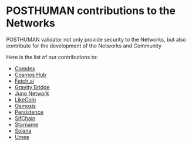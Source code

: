 # POSTHUMAN contributions to the Networks

POSTHUMAN validator not only provide security to the Networks, but also contribute for the development of the Networks and Community

Here is the list of our contributions to:

- [Comdex](https://github.com/Validator-POSTHUMAN/contributions/blob/main/comdex.md)
- [Cosmos Hub](https://github.com/Validator-POSTHUMAN/contributions/blob/main/cosmos.md)
- [Fetch.ai](https://github.com/Validator-POSTHUMAN/contributions/blob/main/FetchAI.md)
- [Gravity Bridge](https://github.com/Validator-POSTHUMAN/contributions/blob/main/gravity_bridge.md)
- [Juno Network](https://github.com/Validator-POSTHUMAN/contributions/blob/main/JunoNetwork.md)
- [LikeCoin](https://github.com/Validator-POSTHUMAN/contributions/blob/main/LikeCoin.md)
- [Osmosis](https://github.com/Validator-POSTHUMAN/contributions/blob/main/osmosis.md)
- [Persistence](https://github.com/Validator-POSTHUMAN/contributions/blob/main/Persistence.md)
- [SifChain](https://github.com/Validator-POSTHUMAN/contributions/blob/main/SifChain.md)
- [Starname](https://github.com/Validator-POSTHUMAN/contributions/blob/main/Starname.me)
- [Solana](https://github.com/Validator-POSTHUMAN/contributions/blob/main/solana.md)
- [Umee](https://github.com/Validator-POSTHUMAN/contributions/blob/main/umee.md)

